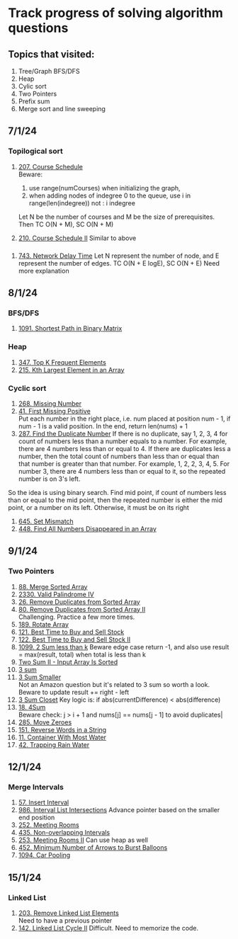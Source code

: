# Track progress of solving algorithm questions

## Topics that visited:
1. Tree/Graph BFS/DFS
1. Heap
1. Cylic sort
2. Two Pointers
3. Prefix sum
4. Merge sort and line sweeping

## 7/1/24
### Topilogical sort
1. [207. Course Schedule](https://leetcode.com/problems/course-schedule)  
    Beware:  
    1. use range(numCourses) when initializing the graph,
    2. when adding nodes of indegree 0 to the queue, use i in range(len(indegree)) not : i indegree  
    
    Let N be the number of courses and M be the size of prerequisites. Then TC O(N + M), SC O(N + M)
1. [210. Course Schedule II](https://leetcode.com/problems/course-schedule-ii)
   Similar to above

###
1. [743. Network Delay Time](https://leetcode.com/problems/network-delay-time)
   Let N represent the number of node, and E represent the number of edges.
   TC O(N + E logE), SC O(N + E) Need more explanation

## 8/1/24

### BFS/DFS
1. [1091. Shortest Path in Binary Matrix](https://leetcode.com/problems/shortest-path-in-binary-matrix)

### Heap
1. [347. Top K Frequent Elements](https://leetcode.com/problems/top-k-frequent-elements) 
1. [215. Kth Largest Element in an Array](https://leetcode.com/problems/kth-largest-element-in-an-array)

### Cyclic sort
1. [268. Missing Number](https://leetcode.com/problems/missing-number)
1. [41. First Missing Positive](https://leetcode.com/problems/first-missing-positive/)   
Put each number in the right place, i.e. num placed at position num - 1, if num - 1 is a valid position. In the end, return len(nums) + 1
1. [287. Find the Duplicate Number](https://leetcode.com/problems/find-the-duplicate-number) 
If there is no duplicate, say 1, 2, 3, 4 for count of numbers less than a number equals to a number. For example, there are 4 numbers less than or equal to 4. If there are duplicates less a number, then the total count of numbers than less than or equal than that number is greater than that number. For example, 1, 2, 2, 3, 4, 5. For number 3, there are 4 numbers less than or equal to it, so the repeated number is on 3's left.

So the idea is using binary search. Find mid point, if count of numbers less than or equal to the mid point, then the repeated number is either the mid point, or a number on its left. Otherwise, it must be on its right
1. [645. Set Mismatch](https://leetcode.com/problems/set-mismatch) 
1. [448. Find All Numbers Disappeared in an Array](https://leetcode.com/problems/find-all-numbers-disappeared-in-an-array)  

## 9/1/24

### Two Pointers
1. [88. Merge Sorted Array](https://leetcode.com/problems/merge-sorted-array)
2. [2330. Valid Palindrome IV](https://leetcode.com/problems/valid-palindrome-iv)
3. [26. Remove Duplicates from Sorted Array](https://leetcode.com/problems/remove-duplicates-from-sorted-array/)
4. [80. Remove Duplicates from Sorted Array II](https://leetcode.com/problems/remove-duplicates-from-sorted-array-ii)  
   Challenging. Practice a few more times.
5. [189. Rotate Array](https://leetcode.com/problems/rotate-array)
6. [121. Best Time to Buy and Sell Stock](https://leetcode.com/problems/best-time-to-buy-and-sell-stock)
7. [122. Best Time to Buy and Sell Stock II](https://leetcode.com/problems/best-time-to-buy-and-sell-stock-ii)
8. [1099. 2 Sum less than k](https://leetcode.com/problems/two-sum-less-than-k) 
    Beware edge case return -1, and also use result = max(result, total) when total is less than k
9. [Two Sum II - Input Array Is Sorted](https://leetcode.com/problems/two-sum-ii-input-array-is-sorted)
10. [3 sum](https://leetcode.com/problems/3sum)
11. [3 Sum Smaller](https://leetcode.com/problems/3sum-smaller)  
    Not an Amazon question but it's related to 3 sum so worth a look. Beware to update result += right - left  
12. [3 Sum Closet](https://leetcode.com/problems/3sum-closest) 
    Key logic is: if abs(currentDifference) < abs(difference)
13. [18. 4Sum](https://leetcode.com/problems/4sum)  
     Beware check: j > i + 1 and nums[j] == nums[j - 1] to avoid duplicates|
14. [285. Move Zeroes](https://leetcode.com/problems/move-zeroes)
15. [151. Reverse Words in a String](https://leetcode.com/problems/reverse-words-in-a-string)
16. [11. Container With Most Water](https://leetcode.com/problems/container-with-most-water)
17. [42. Trapping Rain Water](https://leetcode.com/problems/trapping-rain-water)

## 12/1/24
### Merge Intervals
1. [57. Insert Interval](https://leetcode.com/problems/insert-interval/)
2. [986. Interval List Intersections](https://leetcode.com/problems/interval-list-intersections)
    Advance pointer based on the smaller end position
3. [252. Meeting Rooms](https://leetcode.com/problems/meeting-rooms)
4. [435. Non-overlapping Intervals](https://leetcode.com/problems/non-overlapping-intervals)
5. [253. Meeting Rooms II](https://leetcode.com/problems/meeting-rooms-ii)
   Can use heap as well
7. [452. Minimum Number of Arrows to Burst Balloons](https://leetcode.com/problems/minimum-number-of-arrows-to-burst-balloons)
8. [1094. Car Pooling](https://leetcode.com/problems/car-pooling)

## 15/1/24
### Linked List
1. [203. Remove Linked List Elements](https://leetcode.com/problems/remove-linked-list-elements)  
   Need to have a previous pointer
1. [142. Linked List Cycle II](https://leetcode.com/problems/linked-list-cycle-ii)
   Difficult. Need to memorize the code. 
   
